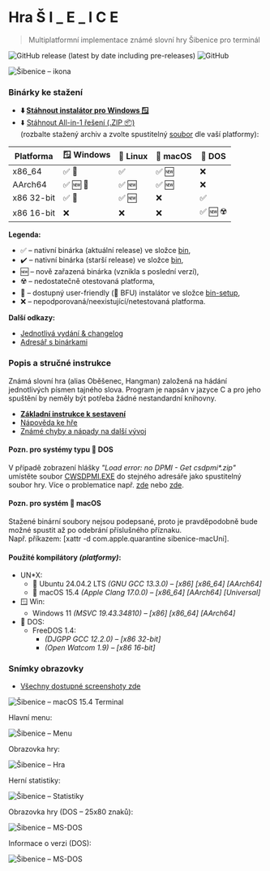 # Hra Š I _ E _ I C E

> Multiplatformní implementace známé slovní hry Šibenice pro terminál

![GitHub release (latest by date including pre-releases)](https://img.shields.io/github/v/release/ma-ta/hra-sibenice?include_prereleases)
![GitHub](https://img.shields.io/github/license/ma-ta/hra-sibenice)

![Šibenice – ikona](/res/github.png)


### Binárky ke stažení

- **⬇️&nbsp;[Stáhnout instalátor pro Windows&nbsp;🪟](//github.com/ma-ta/hra-sibenice/releases/download/v1.1.0/sibenice-setupwin.zip)**
- ⬇️&nbsp;[Stáhnout All-in-1 řešení (.ZIP&nbsp;📦)](//github.com/ma-ta/hra-sibenice/releases/download/v1.1.0/sibenice-bin.zip)<br>
  (rozbalte stažený archiv a zvolte spustitelný [soubor](bin/readme.md) dle vaší platformy):

| Platforma | 🪟&nbsp;Windows | 🐧&nbsp;Linux |  🍎&nbsp;macOS | 💾&nbsp;DOS
|---|---|---|---|---
| x86_64 | ✅ 💽 | ✅ | ✅ 🆕 | ❌ 
| AArch64 | ✅ 🆕 💽 | ✅ 🆕 | ✅ 🆕 | ❌ 
| x86 32-bit | ✅ 💽 | ✅ 🆕 | ❌ | ✅
| x86 16-bit | ❌ | ❌ | ❌ | ✅ 🆕 ☢️

**Legenda:**
  - ✅&nbsp;&ndash;&nbsp;nativní binárka (aktuální release) ve složce [bin](bin/),
  - ✔️&nbsp;&ndash;&nbsp;nativní binárka (starší release) ve složce [bin](bin/),
  - 🆕&nbsp;&ndash;&nbsp;nově zařazená binárka (vznikla s poslední verzí),
  - ☢️&nbsp;&ndash;&nbsp;nedostatečně otestovaná platforma,
  - 💽&nbsp;&ndash;&nbsp;dostupný user-friendly (🐤&nbsp;BFU) instalátor ve složce [bin-setup](bin-setup),
  - ❌&nbsp;&ndash;&nbsp;nepodporovaná/neexistující/netestovaná platforma.

**Další odkazy:**
- [Jednotlivá vydání &amp; changelog](//github.com/ma-ta/hra-sibenice/releases)
- [Adresář s binárkami](bin/)


### Popis a stručné instrukce
Známá slovní hra (alias Oběšenec, Hangman) založená na hádání jednotlivých písmen tajného slova.
Program je napsán v jazyce C a pro jeho spuštění by neměly být potřeba žádné nestandardní knihovny.

- **[Základní instrukce k sestavení](how_make.md)**
- [Nápověda ke hře](/res/napoveda.md)
- [Známé chyby a nápady na další vývoj](/res/poznamky.md)

#### Pozn. pro systémy typu 💾&nbsp;DOS
V případě zobrazení hlášky *"Load error: no DPMI - Get csdpmi\*.zip"* umístěte soubor [CWSDPMI.EXE](/bin/CWSDPMI.EXE) do stejného adresáře jako spustitelný soubor hry. Více o problematice např. [zde](//en.wikipedia.org/wiki/CWSDPMI) nebo [zde](https://sandmann.dotster.com/cwsdpmi/).

#### Pozn. pro systém 🍎&nbsp;macOS
Stažené binární soubory nejsou podepsané, proto je pravděpodobně bude možné spustit až po odebrání příslušného příznaku.<br>
Např. příkazem: [xattr -d com.apple.quarantine sibenice-macUni].

#### Použité kompilátory *(platformy)*:
- UN*X:
  - 🐧&nbsp;Ubuntu 24.04.2 LTS *(GNU GCC 13.3.0) &ndash; [x86] [x86_64] [AArch64]*
  - 🍎&nbsp;macOS 15.4 *(Apple Clang 17.0.0) &ndash; [x86_64] [AArch64] [Universal]*
- 🪟&nbsp;Win:
  - Windows 11 *(MSVC 19.43.34810) &ndash; [x86] [x86_64] [AArch64]*
- 💾&nbsp;DOS:
  - FreeDOS 1.4:
    - *(DJGPP GCC 12.2.0) &ndash; [x86 32-bit]*
    - *(Open Watcom 1.9) &ndash; [x86 16-bit]*

### Snímky obrazovky

- [Všechny dostupné screenshoty zde](/res/screenshots)

![Šibenice&nbsp;&ndash;&nbsp;macOS 15.4 Terminal](/res/screenshots/hra-macos.png)

Hlavní menu:

![Šibenice&nbsp;&ndash;&nbsp;Menu](/res/screenshots/menu.png)

Obrazovka hry:

![Šibenice&nbsp;&ndash;&nbsp;Hra](/res/screenshots/hra.png)

Herní statistiky:

![Šibenice&nbsp;&ndash;&nbsp;Statistiky](/res/screenshots/kronika.png)

Obrazovka hry (DOS – 25x80 znaků):

![Šibenice&nbsp;&ndash;&nbsp;MS-DOS](res/screenshots/hra-dos.png)

Informace o verzi (DOS):

![Šibenice&nbsp;&ndash;&nbsp;MS-DOS](res/screenshots/prepinace-dos.png)
